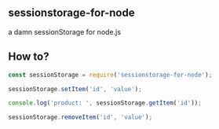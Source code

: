## sessionstorage-for-node

a damn sessionStorage for node.js

## How to?

```javascript
const sessionStorage = require('sessionstorage-for-node');

sessionStorage.setItem('id', 'value');

console.log('product: ', sessionStorage.getItem('id'));

sessionStorage.removeItem('id', 'value');

```
